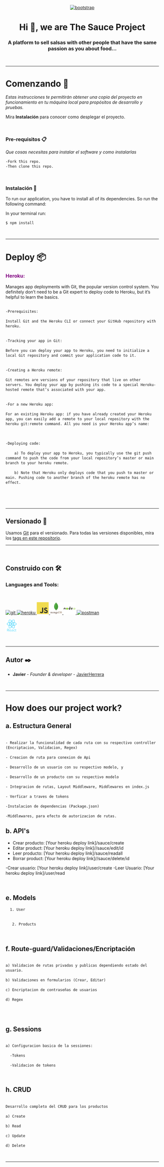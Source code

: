 <p align="center">  <a href="https://getbootstrap.com" target="_blank" rel="noreferrer"> <img src="https://o.remove.bg/downloads/a2bcbb23-2f2e-4dad-a07b-4f16d152d051/picture-180641674-removebg-preview.png" alt="bootstrap" width="120" height="120"/> </a>

<h1 align="center">Hi 👋, we are The Sauce Project</h1>
<h3 align="center">A platform to sell salsas with other people that have the same passion as you about food...</h3>

<br>
<hr>

# Comenzando 🚀

_Estas instrucciones te permitirán obtener una copia del proyecto en funcionamiento en tu máquina local para propósitos de desarrollo y pruebas._

Mira **Instalación** para conocer como desplegar el proyecto.

<br>

### Pre-requisitos 📋

_Que cosas necesitas para instalar el software y como instalarlas_

```
-Fork this repo.
-Then clone this repo.
```

<br>

### Instalación 🔧

To run our application, you have to install all of its dependencies. So run the following command:

In your terminal run:

```
$ npm install
```

<br>
<hr>

# Deploy 📦

<h3 style="color: purple;"> Heroku: </h3>

Manages app deployments with Git, the popular version control system. You definitely don’t need to be a Git expert to deploy code to Heroku, but it’s helpful to learn the basics.

```

-Prerequisites:

Install Git and the Heroku CLI or connect your GitHub repository with heroku.


-Tracking your app in Git:

Before you can deploy your app to Heroku, you need to initialize a local Git repository and commit your application code to it.


-Creating a Heroku remote:

Git remotes are versions of your repository that live on other servers. You deploy your app by pushing its code to a special Heroku-hosted remote that’s associated with your app.


-For a new Heroku app:

For an existing Heroku app: if you have already created your Heroku app, you can easily add a remote to your local repository with the heroku git:remote command. All you need is your Heroku app’s name:



-Deploying code:

    a) To deploy your app to Heroku, you typically use the git push command to push the code from your local repository’s master or main branch to your heroku remote.

    b) Note that Heroku only deploys code that you push to master or main. Pushing code to another branch of the heroku remote has no effect.



```

<br>
<hr>

## Versionado 📌

Usamos [Git](https://git-scm.com/) para el versionado. Para todas las versiones disponibles, mira los [tags en este repositorio](https://github.com/tu/hiking-together/tags).

<hr>
<br>

## Construido con 🛠️

<h3 align="left">Languages and Tools:</h3>
<br>
<p align="left">   <a href="https://git-scm.com/" target="_blank" rel="noreferrer"> <img src="https://www.vectorlogo.zone/logos/git-scm/git-scm-icon.svg" alt="git" width="40" height="40"/> </a> <a href="https://heroku.com" target="_blank" rel="noreferrer"> <img src="https://www.vectorlogo.zone/logos/heroku/heroku-icon.svg" alt="heroku" width="40" height="40"/> </a> <a href="https://developer.mozilla.org/en-US/docs/Web/JavaScript" target="_blank" rel="noreferrer"> <img src="https://raw.githubusercontent.com/devicons/devicon/master/icons/javascript/javascript-original.svg" alt="javascript" width="40" height="40"/> </a> <a href="https://www.mongodb.com/" target="_blank" rel="noreferrer"> <img src="https://raw.githubusercontent.com/devicons/devicon/master/icons/mongodb/mongodb-original-wordmark.svg" alt="mongodb" width="40" height="40"/> </a> <a href="https://nodejs.org" target="_blank" rel="noreferrer"> <img src="https://raw.githubusercontent.com/devicons/devicon/master/icons/nodejs/nodejs-original-wordmark.svg" alt="nodejs" width="40" height="40"/> </a> <a href="https://postman.com" target="_blank" rel="noreferrer"> <img src="https://www.vectorlogo.zone/logos/getpostman/getpostman-icon.svg" alt="postman" width="40" height="40"/> </a> </p>
<a href="https://es.reactjs.org/" target="_blank" rel="noreferrer"> <img src="https://raw.githubusercontent.com/devicons/devicon/master/icons/react/react-original-wordmark.svg" alt="react" width="40" height="40"/> </a> </p>

<br>
<hr>

## Autor ✒️

- **Javier** - _Founder & developer_ - [JavierHerrera](#fulanito-de-tal)

<br>
<hr>


# How does our project work?




## a. Estructura General
```

- Realizar la funcionalidad de cada ruta con su respectivo controller (Encriptacion, Validacion, Regex)

- Creacion de ruta para conexion de Api

- Desarrollo de un usuario con su respectivo modelo, y 

- Desarrollo de un producto con su respectivo modelo

- Integracion de rutas, Layout Middleware, Middlewares en index.js

- Verficar a traves de tokens

-Instalacion de dependencias (Package.json)

-Middlewares, para efecto de autorizacion de rutas.

```

## b. API's

    
- Crear producto: [Your heroku deploy link]/sauce/create
- Editar product: [Your heroku deploy link]//sauce/edit/id
- Leer producto: [Your heroku deploy link]/sauce/readall
- Borrar product: [Your heroku deploy link]//sauce/delete/id


-Crear usuario:  [Your heroku deploy link]/user/create
-Leer Usuario:   [Your heroku deploy link]/user/read



<br>



## e. Models 
```
  1. User
 

   2. Products

```

<br>


## f. Route-guard/Validaciones/Encriptación

```

a) Validacion de rutas privadas y publicas dependiendo estado del usuario.

b) Validaciones en formularios (Crear, Editar)

c) Encriptacion de contraseñas de usuarios

d) Regex


```


<br>

## g. Sessions


```

a) Configuracion basica de la sessiones:

  -Tokens

  -Validacion de tokens

```

<br>


## h. CRUD


```

Desarrollo completo del CRUD para los productos

a) Create

b) Read

c) Update

d) Delete

```




<br>
<hr>